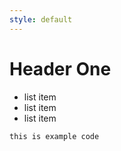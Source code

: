 ```yaml
---
style: default
---
```


# Header One
* list item
* list item
* list item

```
this is example code
```